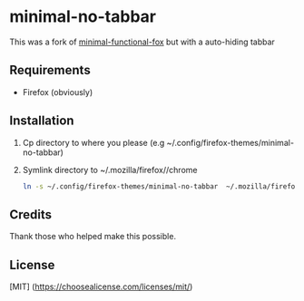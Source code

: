 # minimal-no-tabbar

This was a fork of [minimal-functional-fox](https://github.com/turing753/minimal-functional-fox) but with a auto-hiding tabbar

## Requirements

- Firefox (obviously)

## Installation

1. Cp directory to where you please (e.g
   ~/.config/firefox-themes/minimal-no-tabbar)
1. Symlink directory to ~/.mozilla/firefox/<profile name>/chrome

   ```sh
   ln -s ~/.config/firefox-themes/minimal-no-tabbar  ~/.mozilla/firefox/<profile name>/chrome
   ```

## Credits

Thank those who helped make this possible.

## License

[MIT] (https://choosealicense.com/licenses/mit/)
